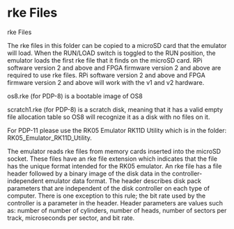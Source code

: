 # rke Files
rke Files<p>
The rke files in this folder can be copied to a microSD card that the emulator will load. When the RUN/LOAD switch is toggled to the RUN position, the emulator loads the first rke file that it finds on the microSD card. RPi software version 2 and above and FPGA firmware version 2 and above are required to use rke files. RPi software version 2 and above and FPGA firmware version 2 and above will work with the v1 and v2 hardware.<p>

os8.rke (for PDP-8) is a bootable image of OS8<p>

scratch1.rke (for PDP-8) is a scratch disk, meaning that it has a valid empty file allocation table so OS8 will recognize it as a disk with no files on it.<p>

For PDP-11 please use the RK05 Emulator RK11D Utility which is in the folder: RK05_Emulator_RK11D_Utility.<p>

The emulator reads rke files from memory cards inserted into the microSD socket. These files have an rke file extension which indicates that the file has the unique format intended for the RK05 emulator. An rke file has a file header followed by a binary image of the disk data in the controller-independent emulator data format. The header describes disk pack parameters that are independent of the disk controller on each type of computer. There is one exception to this rule; the bit rate used by the controller is a parameter in the header. Header parameters are values such as: number of number of cylinders, number of heads, number of sectors per track, microseconds per sector, and bit rate.<p>


